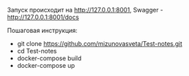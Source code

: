 Запуск происходит на http://127.0.0.1:8001, Swagger - http://127.0.0.1:8001/docs

Пошаговая инструкция: 
- git clone https://github.com/mizunovasveta/Test-notes.git
- cd Test-notes
- docker-compose build
- docker-compose up
